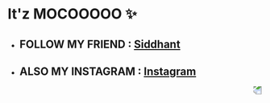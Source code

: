 # It'z MOCOOOOO ✨

- ## FOLLOW MY FRIEND : <a href="https://github.com/SiddhantManze" alt="friend"> Siddhant </a>
- ## ALSO MY INSTAGRAM : <a href="https://www.instagram.com/meowed_meo/" alt="instagram"> Instagram </a>


<img align="right" style="transform: rotate(180deg);" src="https://media.discordapp.net/attachments/662625274474659850/783020862404165652/d8p27j1-2b080c34-b5bb-4b30-99c5-cf095817a0a4.png">

